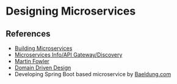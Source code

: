 # Designing Microservices




## References
*   [Building Microservices](https://www.amazon.com/Building-Microservices-Sam-Newman-ebook/dp/B00T3N7XB4/ref=sr_1_1?s=digital-text&ie=UTF8&qid=1468300255&sr=1-1&keywords=building+microservices)
*   [Microservices Info/API Gateway/Discovery](http://microservices.io/)
*   [Martin Fowler](http://martinfowler.com/microservices/)
*   [Domain Driven Design](http://martinfowler.com/tags/domain%20driven%20design.html)
*   Developing Spring Boot based microservice by [Baeldung.com](./Building%2Ba%2BREST%2BAPI%2Bwith%2BSpring.pdf)
